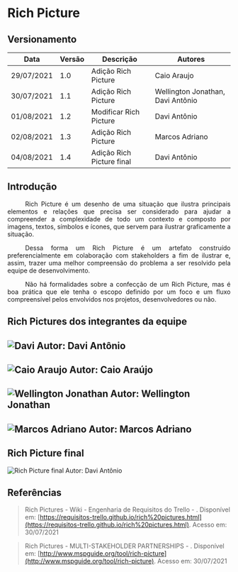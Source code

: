 # Rich Picture

## Versionamento
| Data | Versão | Descrição | Autores |
| -------- | -------- | -------- | ---|
|   29/07/2021   |  1.0    |  Adição Rich Picture    | Caio Araujo
|   30/07/2021   |  1.1    |  Adição Rich Picture    | Wellington Jonathan, Davi Antônio
|   01/08/2021   |  1.2    |  Modificar Rich Picture    | Davi Antônio
|   02/08/2021   |  1.3    |  Adição Rich Picture    | Marcos Adriano
|   04/08/2021   |  1.4    |  Adição Rich Picture final    | Davi Antônio

## Introdução
<div style="text-indent: 40px; text-align: justify">

Rich Picture é um desenho de uma situação que ilustra principais elementos e relações que precisa ser considerado para ajudar a compreender a complexidade de todo um contexto e composto por imagens, textos, símbolos e ícones, que servem para ilustrar graficamente a situação.

Dessa forma um Rich Picture é um artefato construído preferencialmente em colaboração com stakeholders a fim de ilustrar e, assim, trazer uma melhor compreensão do problema a ser resolvido pela equipe de desenvolvimento.

Não há formalidades sobre a confecção de um Rich Picture, mas é boa prática que ele tenha o escopo definido por um foco e um fluxo compreensível pelos envolvidos nos projetos, desenvolvedores ou não.
</div>

## Rich Pictures dos integrantes da equipe

![Davi](https://i.imgur.com/ucUOnSQ.png)
Autor: Davi Antônio
---
![Caio Araujo](https://i.imgur.com/k5QiIHu.jpg)
Autor: Caio Araújo 
---
![Wellington Jonathan](https://i.imgur.com/DoKSss9.jpg)
Autor: Wellington Jonathan
---
![Marcos Adriano](https://i.imgur.com/rpoMgRx.jpeg)
Autor: Marcos Adriano
---
## Rich Picture final
![Rich Picture final](https://i.imgur.com/0KFlXdA.png)
Autor: Davi Antônio

## Referências

> Rich Pictures - Wiki - Engenharia de Requisitos do Trello -  . Disponível em: [https://requisitos-trello.github.io/rich%20pictures.html](https://requisitos-trello.github.io/rich%20pictures.html). Acesso em: 30/07/2021

> Rich Pictures - MULTI-STAKEHOLDER PARTNERSHIPS -  . Disponível em: [http://www.mspguide.org/tool/rich-picture](http://www.mspguide.org/tool/rich-picture). Acesso em: 30/07/2021


